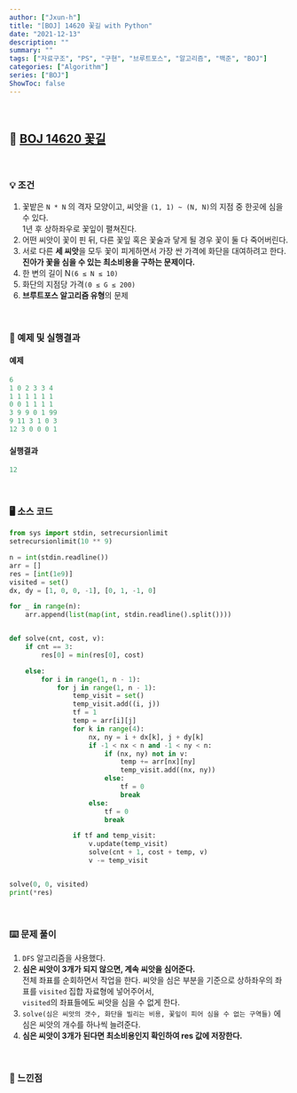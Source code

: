 ```yaml
---
author: ["Jxun-h"]
title: "[BOJ] 14620 꽃길 with Python"
date: "2021-12-13"
description: ""
summary: ""
tags: ["자료구조", "PS", "구현", "브루트포스", "알고리즘", "백준", "BOJ"]
categories: ["Algorithm"]
series: ["BOJ"]
ShowToc: false
---
```


<br>

## 📌 <a href="https://www.acmicpc.net/problem/14620" target="_blank">BOJ 14620 꽃길</a>

<br>

### 💡 조건

1.  꽃밭은 `N * N` 의 격자 모양이고, 씨앗을 `(1, 1) ~ (N, N)`의 지점 중 한곳에 심을 수 있다.  
    1년 후 상하좌우로 꽃잎이 펼쳐진다.
2.  어떤 씨앗이 꽃이 핀 뒤, 다른 꽃잎 혹은 꽃술과 닿게 될 경우 꽃이 둘 다 죽어버린다.
3.  서로 다른 **세 씨앗**을 모두 꽃이 피게하면서 가장 싼 가격에 화단을 대여하려고 한다.  
    **진아가 꽃을 심을 수 있는 최소비용을 구하는 문제이다.**
4.  한 변의 길이 N`(6 ≤ N ≤ 10)`
5.  화단의 지점당 가격`(0 ≤ G ≤ 200)`
6.  **브루트포스 알고리즘 유형**의 문제

<br>

### 🔖 예제 및 실행결과

#### 예제

```python
6
1 0 2 3 3 4
1 1 1 1 1 1
0 0 1 1 1 1
3 9 9 0 1 99
9 11 3 1 0 3
12 3 0 0 0 1
```

#### 실행결과

```python
12
```

<br>

### 🖥 소스 코드

```python
from sys import stdin, setrecursionlimit
setrecursionlimit(10 ** 9)

n = int(stdin.readline())
arr = []
res = [int(1e9)]
visited = set()
dx, dy = [1, 0, 0, -1], [0, 1, -1, 0]

for _ in range(n):
    arr.append(list(map(int, stdin.readline().split())))


def solve(cnt, cost, v):
    if cnt == 3:
        res[0] = min(res[0], cost)

    else:
        for i in range(1, n - 1):
            for j in range(1, n - 1):
                temp_visit = set()
                temp_visit.add((i, j))
                tf = 1
                temp = arr[i][j]
                for k in range(4):
                    nx, ny = i + dx[k], j + dy[k]
                    if -1 < nx < n and -1 < ny < n:
                        if (nx, ny) not in v:
                            temp += arr[nx][ny]
                            temp_visit.add((nx, ny))
                        else:
                            tf = 0
                            break
                    else:
                        tf = 0
                        break

                if tf and temp_visit:
                    v.update(temp_visit)
                    solve(cnt + 1, cost + temp, v)
                    v -= temp_visit


solve(0, 0, visited)
print(*res)
```

<br>

### ⌨️ 문제 풀이

1.  `DFS` 알고리즘을 사용했다.
2.  **심은 씨앗이 3개가 되지 않으면, 계속 씨앗을 심어준다.**  
    전체 좌표를 순회하면서 작업을 한다. 씨앗을 심은 부분을 기준으로 상하좌우의 좌표를 `visited` 집합 자료형에 넣어주어서,  
    `visited`의 좌표들에도 씨앗을 심을 수 없게 한다.
3.  `solve(심은 씨앗의 갯수, 화단을 빌리는 비용, 꽃잎이 피어 심을 수 없는 구역들)` 에 심은 씨앗의 개수를 하나씩 늘려준다.
4.  **심은 씨앗이 3개가 된다면 최소비용인지 확인하여 res 값에 저장한다.**

<br>

### 💾 느낀점